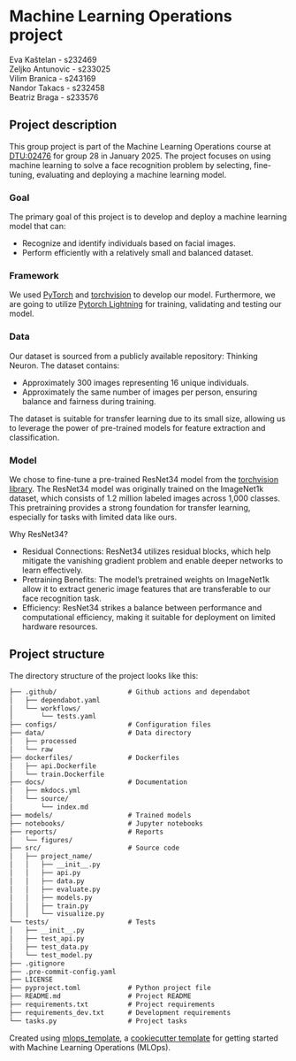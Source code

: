 # Machine Learning Operations project
Eva Kaštelan - s232469 <br/>
Zeljko Antunovic - s233025 <br/>
Vilim Branica - s243169 <br/>
Nandor Takacs - s232458 <br/>
Beatriz Braga - s233576

## Project description
This group project is part of the Machine Learning Operations course at [DTU:02476](https://skaftenicki.github.io/dtu_mlops/projects/) for group 28 in January 2025. The project focuses on using machine learning to solve a face recognition problem by selecting, fine-tuning, evaluating and deploying a machine learning model. 

### Goal
The primary goal of this project is to develop and deploy a machine learning model that can:
- Recognize and identify individuals based on facial images.
- Perform efficiently with a relatively small and balanced dataset.

### Framework
We used [PyTorch](https://pytorch.org/) and [torchvision](https://pytorch.org/vision/stable/index.html) to develop our model. Furthermore, we are going to utilize [Pytorch Lightning](https://lightning.ai/docs/pytorch/stable/) for training, validating and testing our model.

### Data
Our dataset is sourced from a publicly available repository: Thinking Neuron. The dataset contains:
- Approximately 300 images representing 16 unique individuals.
- Approximately the same number of images per person, ensuring balance and fairness during training.

The dataset is suitable for transfer learning due to its small size, allowing us to leverage the power of pre-trained models for feature extraction and classification.

### Model
We chose to fine-tune a pre-trained ResNet34 model from the [torchvision library](https://pytorch.org/vision/main/models/generated/torchvision.models.resnet34.html). The ResNet34 model was originally trained on the ImageNet1k dataset, which consists of 1.2 million labeled images across 1,000 classes. This pretraining provides a strong foundation for transfer learning, especially for tasks with limited data like ours.

Why ResNet34?
- Residual Connections: ResNet34 utilizes residual blocks, which help mitigate the vanishing gradient problem and enable deeper networks to learn effectively.
- Pretraining Benefits: The model’s pretrained weights on ImageNet1k allow it to extract generic image features that are transferable to our face recognition task.
- Efficiency: ResNet34 strikes a balance between performance and computational efficiency, making it suitable for deployment on limited hardware resources.

## Project structure

The directory structure of the project looks like this:
```txt
├── .github/                  # Github actions and dependabot
│   ├── dependabot.yaml
│   └── workflows/
│       └── tests.yaml
├── configs/                  # Configuration files
├── data/                     # Data directory
│   ├── processed
│   └── raw
├── dockerfiles/              # Dockerfiles
│   ├── api.Dockerfile
│   └── train.Dockerfile
├── docs/                     # Documentation
│   ├── mkdocs.yml
│   └── source/
│       └── index.md
├── models/                   # Trained models
├── notebooks/                # Jupyter notebooks
├── reports/                  # Reports
│   └── figures/
├── src/                      # Source code
│   ├── project_name/
│   │   ├── __init__.py
│   │   ├── api.py
│   │   ├── data.py
│   │   ├── evaluate.py
│   │   ├── models.py
│   │   ├── train.py
│   │   └── visualize.py
└── tests/                    # Tests
│   ├── __init__.py
│   ├── test_api.py
│   ├── test_data.py
│   └── test_model.py
├── .gitignore
├── .pre-commit-config.yaml
├── LICENSE
├── pyproject.toml            # Python project file
├── README.md                 # Project README
├── requirements.txt          # Project requirements
├── requirements_dev.txt      # Development requirements
└── tasks.py                  # Project tasks
```


Created using [mlops_template](https://github.com/SkafteNicki/mlops_template),
a [cookiecutter template](https://github.com/cookiecutter/cookiecutter) for getting
started with Machine Learning Operations (MLOps).
